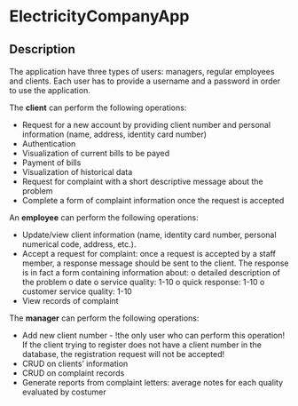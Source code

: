 # ElectricityCompanyApp
## Description
#### 
The application have three types of users: managers, regular employees and
clients. Each user has to provide a username and a password in order to use the application.

The **client** can perform the following operations:
- Request for a new account by providing client number and personal information (name,
address, identity card number)
- Authentication
- Visualization of current bills to be payed
- Payment of bills
- Visualization of historical data
- Request for complaint with a short descriptive message about the problem
- Complete a form of complaint information once the request is accepted

An **employee** can perform the following operations:
- Update/view client information (name, identity card number, personal numerical code,
address, etc.).
- Accept a request for complaint: once a request is accepted by a staff member, a response
message should be sent to the client. The response is in fact a form containing
information about:
o detailed description of the problem
o date
o service quality: 1-10
o quick response: 1-10
o customer service quality: 1-10
- View records of complaint

The **manager** can perform the following operations:
- Add new client number - !the only user who can perform this operation! If the client
trying to register does not have a client number in the database, the registration request
will not be accepted!
- CRUD on clients’ information
- CRUD on complaint records
- Generate reports from complaint letters: average notes for each quality evaluated by costumer

